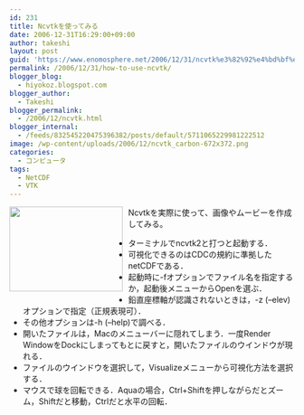 ```yaml
---
id: 231
title: Ncvtkを使ってみる
date: 2006-12-31T16:29:00+09:00
author: takeshi
layout: post
guid: 'https://www.enomosphere.net/2006/12/31/ncvtk%e3%82%92%e4%bd%bf%e3%81%a3%e3%81%a6%e3%81%bf%e3%82%8b/'
permalink: /2006/12/31/how-to-use-ncvtk/
blogger_blog:
  - hiyokoz.blogspot.com
blogger_author:
  - Takeshi
blogger_permalink:
  - /2006/12/ncvtk.html
blogger_internal:
  - /feeds/832545220475396382/posts/default/5711065229981222512
image: /wp-content/uploads/2006/12/ncvtk_carbon-672x372.png
categories:
  - コンピュータ
tags:
  - NetCDF
  - VTK
---
```

<a href="https://www.enomosphere.net/wp-content/uploads/2006/12/ncvtk_carbon.png"><img id="BLOGGER_PHOTO_ID_5282839820657730210" style="float: left; margin: 0 10px 10px 0; cursor: hand; width: 200px; height: 150px;" src="https://www.enomosphere.net/wp-content/uploads/2006/12/ncvtk_carbon-300x225.png" alt="" border="0" /></a>

Ncvtkを実際に使って、画像やムービーを作成してみる。
<ul>
 	<li>ターミナルでncvtk2と打つと起動する．</li>
 	<li>可視化できるのはCDCの規約に準拠したnetCDFである．</li>
 	<li>起動時に-fオプションでファイル名を指定するか，起動後メニューからOpenを選ぶ．</li>
 	<li>鉛直座標軸が認識されないときは，-z (–elev) オプションで指定（正規表現可）．</li>
 	<li>その他オプションは-h (–help)で調べる．</li>
 	<li>開いたファイルは，Macのメニューバーに隠れてしまう．一度Render WindowをDockにしまってもとに戻すと，開いたファイルのウインドウが現れる．</li>
 	<li>ファイルのウインドウを選択して，Visualizeメニューから可視化方法を選択する．</li>
 	<li>マウスで球を回転できる．Aquaの場合，Ctrl+Shiftを押しながらだとズーム，Shiftだと移動，Ctrlだと水平の回転．</li>
</ul>
